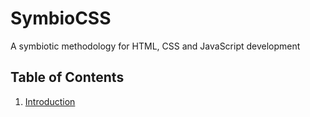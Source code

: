 # SymbioCSS
A symbiotic methodology for HTML, CSS and JavaScript development

## Table of Contents

1. [Introduction](symbiocss/introduction.md)

